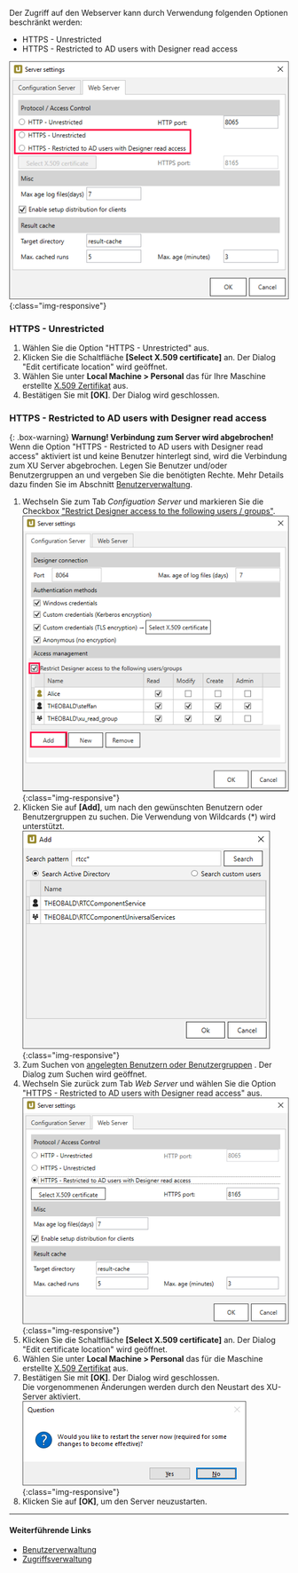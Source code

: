 Der Zugriff auf den Webserver kann durch Verwendung folgenden Optionen beschränkt werden:

- HTTPS - Unrestricted
- HTTPS - Restricted to AD users with Designer read access

![webserver settings](/img/content/xu/server-settings-security.png){:class="img-responsive"}

### HTTPS - Unrestricted
1. Wählen Sie die Option "HTTPS - Unrestricted" aus.
2. Klicken Sie die Schaltfläche **[Select X.509 certificate]** an. Der Dialog "Edit certificate location" wird geöffnet.
3. Wählen Sie unter **Local Machine > Personal** das für Ihre Maschine erstellte [X.509 Zertifikat](./x.509-zertifikat-installieren) aus.
4. Bestätigen Sie mit **[OK]**. Der Dialog wird geschlossen.

### HTTPS - Restricted to AD users with Designer read access 

{: .box-warning}
**Warnung! Verbindung zum Server wird abgebrochen!** <br>
Wenn die Option "HTTPS - Restricted to AD users with Designer read access" aktiviert ist und keine Benutzer hinterlegt sind, wird die Verbindung zum XU Server abgebrochen.
Legen Sie Benutzer und/oder Benutzergruppen an und vergeben Sie die benötigten Rechte. Mehr Details dazu finden Sie im Abschnitt [Benutzerverwaltung](./benutzerverwaltung).


1. Wechseln Sie zum Tab *Configuation Server* und markieren Sie die Checkbox ["Restrict Designer access to the following users / groups"](./zugriffsverwaltung).
![configuration server tab](/img/content/xu/server-settings-configuration-tab.png){:class="img-responsive"}
2. Klicken Sie auf **[Add]**, um nach den gewünschten Benutzern oder Benutzergruppen zu suchen. Die Verwendung von Wildcards (*) wird unterstützt.
![Add Window](/img/content/xu/add-user.png){:class="img-responsive"}
3. Zum Suchen von [angelegten Benutzern oder Benutzergruppen](./benutzerverwaltung) . Der Dialog zum Suchen wird geöffnet.
4. Wechseln Sie zurück zum Tab *Web Server* und wählen Sie die Option "HTTPS - Restricted to AD users with Designer read access" aus.
![webserver settings https](/img/content/xu/server-settings-security-https.png){:class="img-responsive"}
5. Klicken Sie die Schaltfläche **[Select X.509 certificate]** an. Der Dialog "Edit certificate location" wird geöffnet.
6. Wählen Sie unter **Local Machine > Personal** das für die Maschine erstellte [X.509 Zertifikat](./x.509-zertifikat-installieren) aus.
7. Bestätigen Sie mit **[OK]**. Der Dialog wird geschlossen. <br>
Die vorgenommenen Änderungen werden durch den Neustart des XU-Server aktiviert.
![Question Bild](/img/content/xu/restart-server.png){:class="img-responsive"}
8. Klicken Sie auf **[OK]**, um den Server neuzustarten.

*******
#### Weiterführende Links
- [Benutzerverwaltung](./benutzerverwaltung)
- [Zugriffsverwaltung](./zugriffsverwaltung)




 

